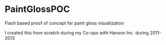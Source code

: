 # PaintGlossPOC
Flash based proof of concept for paint gloss visualization

I created this from scratch during my Co-ops with Hanson Inc. during 2011-2013
